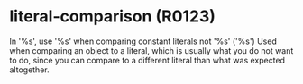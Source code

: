 # literal-comparison (R0123)

In '%s', use '%s' when comparing constant literals not '%s' ('%s') Used
when comparing an object to a literal, which is usually what you do not
want to do, since you can compare to a different literal than what was
expected altogether.
